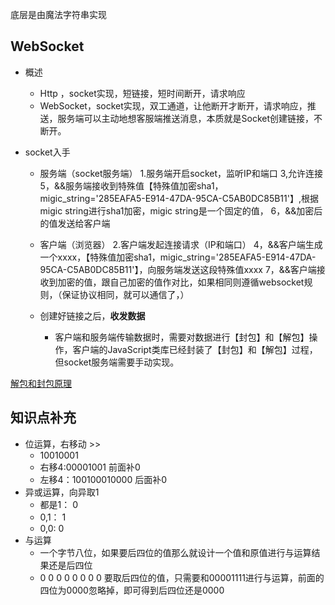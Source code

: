 


底层是由魔法字符串实现

## WebSocket

- 概述
    - Http ，socket实现，短链接，短时间断开，请求响应
    - WebSocket，socket实现，双工通道，让他断开才断开，请求响应，推送，服务端可以主动地想客服端推送消息，本质就是Socket创建链接，不断开。

- socket入手
    - 服务端（socket服务端）
      1.服务端开启socket，监听IP和端口
      3,允许连接
      5，&&服务端接收到特殊值【特殊值加密sha1，migic_string='285EAFA5-E914-47DA-95CA-C5AB0DC85B11'】,根据migic string进行sha1加密，migic string是一个固定的值，
      6，&&加密后的值发送给客户端
    - 客户端（浏览器）
      2.客户端发起连接请求（IP和端口）
      4，&&客户端生成一个xxxx，【特殊值加密sha1，migic_string='285EAFA5-E914-47DA-95CA-C5AB0DC85B11'】，向服务端发送这段特殊值xxxx
      7，&&客户端接收到加密的值，跟自己加密的值作对比，如果相同则遵循websocket规则，（保证协议相同，就可以通信了，）

    - 创建好链接之后，**收发数据**
        - 客户端和服务端传输数据时，需要对数据进行【封包】和【解包】操作，客户端的JavaScript类库已经封装了【封包】和【解包】过程，但socket服务端需要手动实现。


[解包和封包原理](https://yuansuixin.github.io/2018/04/09/websocket-data/ "解包和封包原理")





## 知识点补充
- 位运算，右移动  >>
    - 10010001
    - 右移4:00001001  前面补0
    - 左移4：100100010000  后面补0
- 异或运算，向异取1
    - 都是1： 0
    - 0,1： 1
    - 0,0:  0
- 与运算
    - 一个字节八位，如果要后四位的值那么就设计一个值和原值进行与运算结果还是后四位
    - 0 0 0 0 0 0 0 0 要取后四位的值，只需要和00001111进行与运算，前面的四位为0000忽略掉，即可得到后四位还是0000











